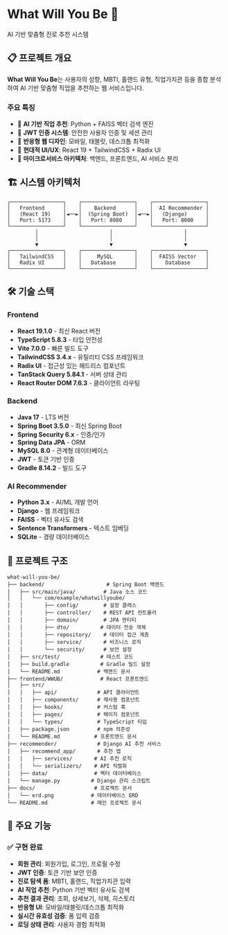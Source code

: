 # What Will You Be 🎯

AI 기반 맞춤형 진로 추천 시스템

## 📋 프로젝트 개요

**What Will You Be**는 사용자의 성향, MBTI, 홀랜드 유형, 직업가치관 등을 종합 분석하여 AI 기반 맞춤형 직업을 추천하는 웹 서비스입니다.

### 주요 특징
- 🤖 **AI 기반 직업 추천**: Python + FAISS 벡터 검색 엔진
- 🔐 **JWT 인증 시스템**: 안전한 사용자 인증 및 세션 관리
- 📱 **반응형 웹 디자인**: 모바일, 태블릿, 데스크톱 최적화
- 🎨 **현대적 UI/UX**: React 19 + TailwindCSS + Radix UI
- 🚀 **마이크로서비스 아키텍처**: 백엔드, 프론트엔드, AI 서비스 분리

## 🏗 시스템 아키텍처

```
┌─────────────────┐    ┌─────────────────┐    ┌─────────────────┐
│   Frontend      │    │    Backend      │    │  AI Recommender │
│   (React 19)    │◄──►│  (Spring Boot)  │◄──►│   (Django)      │
│   Port: 5173    │    │   Port: 8080    │    │   Port: 8000    │
└─────────────────┘    └─────────────────┘    └─────────────────┘
         │                       │                       │
         │                       │                       │
         ▼                       ▼                       ▼
┌─────────────────┐    ┌─────────────────┐    ┌─────────────────┐
│   TailwindCSS   │    │     MySQL       │    │  FAISS Vector   │
│   Radix UI      │    │   Database      │    │    Database     │
└─────────────────┘    └─────────────────┘    └─────────────────┘
```

## 🛠 기술 스택

### Frontend
- **React 19.1.0** - 최신 React 버전
- **TypeScript 5.8.3** - 타입 안전성
- **Vite 7.0.0** - 빠른 빌드 도구
- **TailwindCSS 3.4.x** - 유틸리티 CSS 프레임워크
- **Radix UI** - 접근성 있는 헤드리스 컴포넌트
- **TanStack Query 5.84.1** - 서버 상태 관리
- **React Router DOM 7.6.3** - 클라이언트 라우팅

### Backend
- **Java 17** - LTS 버전
- **Spring Boot 3.5.0** - 최신 Spring Boot
- **Spring Security 6.x** - 인증/인가
- **Spring Data JPA** - ORM
- **MySQL 8.0** - 관계형 데이터베이스
- **JWT** - 토큰 기반 인증
- **Gradle 8.14.2** - 빌드 도구

### AI Recommender
- **Python 3.x** - AI/ML 개발 언어
- **Django** - 웹 프레임워크
- **FAISS** - 벡터 유사도 검색
- **Sentence Transformers** - 텍스트 임베딩
- **SQLite** - 경량 데이터베이스

## 📁 프로젝트 구조

```
what-will-you-be/
├── backend/                    # Spring Boot 백엔드
│   ├── src/main/java/         # Java 소스 코드
│   │   └── com/example/whatwillyoube/
│   │       ├── config/        # 설정 클래스
│   │       ├── controller/    # REST API 컨트롤러
│   │       ├── domain/        # JPA 엔티티
│   │       ├── dto/          # 데이터 전송 객체
│   │       ├── repository/    # 데이터 접근 계층
│   │       ├── service/       # 비즈니스 로직
│   │       └── security/      # 보안 설정
│   ├── src/test/             # 테스트 코드
│   ├── build.gradle          # Gradle 빌드 설정
│   └── README.md            # 백엔드 문서
├── frontend/WWUB/            # React 프론트엔드
│   ├── src/
│   │   ├── api/             # API 클라이언트
│   │   ├── components/      # 재사용 컴포넌트
│   │   ├── hooks/           # 커스텀 훅
│   │   ├── pages/           # 페이지 컴포넌트
│   │   └── types/           # TypeScript 타입
│   ├── package.json         # npm 의존성
│   └── README.md           # 프론트엔드 문서
├── recommender/             # Django AI 추천 서비스
│   ├── recommend_app/       # 추천 앱
│   │   ├── services/       # AI 추천 로직
│   │   └── serializers/    # API 직렬화
│   ├── data/               # 벡터 데이터베이스
│   └── manage.py          # Django 관리 스크립트
├── docs/                   # 프로젝트 문서
│   └── erd.png            # 데이터베이스 ERD
└── README.md              # 메인 프로젝트 문서
```

## 🎯 주요 기능

### ✅ 구현 완료
- **회원 관리**: 회원가입, 로그인, 프로필 수정
- **JWT 인증**: 토큰 기반 보안 인증
- **진로 탐색 폼**: MBTI, 홀랜드, 직업가치관 입력
- **AI 직업 추천**: Python 기반 벡터 유사도 검색
- **추천 결과 관리**: 조회, 상세보기, 삭제, 히스토리
- **반응형 UI**: 모바일/태블릿/데스크톱 최적화
- **실시간 유효성 검증**: 폼 입력 검증
- **로딩 상태 관리**: 사용자 경험 최적화
